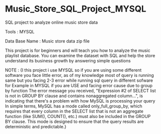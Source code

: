 # Music_Store_SQL_Project_MYSQL 

SQL project to analyze online music store data

Tools : MYSQL 

Data Base Name : Music store data zip file

This project is for beginners and will teach you how to analyze the music playlist database. You can examine the dataset with SQL and help the store understand its business growth by answering simple questions

NOTE : {I this project i use MYSQL so if you are using some different software you face little error, as of my knowledge most of query is running same but you facing 2-3 error while running sql query in different sofware
for Example in MYSQL if you are USE and facing error cause due to group by function The error message you received, "Expression #2 of SELECT list is not in GROUP BY clause and contains nonaggregated column...", is indicating that there's a problem with how MySQL is processing your query
In simple terms, MySQL has a mode called only_full_group_by, which requires that every column in the SELECT list that is not an aggregate function (like SUM(), COUNT(), etc.) must also be included in the GROUP BY clause. This mode is designed to ensure that the query results are deterministic and predictable.}
